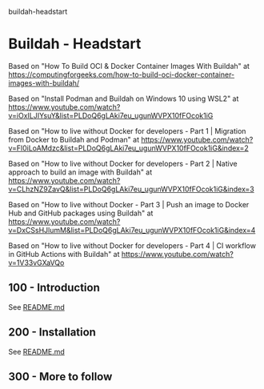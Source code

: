 buildah-headstart
# Buildah - Headstart

Based on "How To Build OCI & Docker Container Images With Buildah" at https://computingforgeeks.com/how-to-build-oci-docker-container-images-with-buildah/

Based on "Install Podman and Buildah on Windows 10 using WSL2" at https://www.youtube.com/watch?v=iOxILJIYsuY&list=PLDoQ6gLAki7eu_ugunWVPX10fFOcok1iG

Based on "How to live without Docker for developers - Part 1 | Migration from Docker to Buildah and Podman" at https://www.youtube.com/watch?v=Fl0iLoAMdzc&list=PLDoQ6gLAki7eu_ugunWVPX10fFOcok1iG&index=2

Based on "How to live without Docker for developers - Part 2 | Native approach to build an image with Buildah" at https://www.youtube.com/watch?v=CLhzNZ9ZavQ&list=PLDoQ6gLAki7eu_ugunWVPX10fFOcok1iG&index=3

Based on "How to live without Docker - Part 3 | Push an image to Docker Hub and GitHub packages using Buildah" at https://www.youtube.com/watch?v=DxCSsHJlumM&list=PLDoQ6gLAki7eu_ugunWVPX10fFOcok1iG&index=4

Based on "How to live without Docker for developers - Part 4 | CI workflow in GitHub Actions with Buildah" at https://www.youtube.com/watch?v=1V33vGXaVQo

## 100 - Introduction

See [README.md](./100/README.md)

## 200 - Installation

See [README.md](./200/README.md)

## 300 - More to follow
